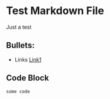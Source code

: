 # Test Markdown File

Just a test

## Bullets:

* Links [Link1](https://example.com)

## Code Block
```
some code
```

